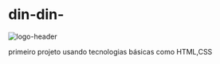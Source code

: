 # din-din-
![logo-header](https://user-images.githubusercontent.com/91497473/190937464-ba5187e1-83b5-437f-b64c-3e0e22d803a6.png)

primeiro projeto usando tecnologias básicas como HTML,CSS

